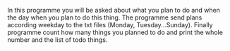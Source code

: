 In this programme you will be asked about what you plan to do and when the day when you plan to do this thing. The programme send plans according weekday to the txt files (Monday, Tuesday...Sunday). Finally programme count how many things you planned to do and print the whole number and the list of todo things.